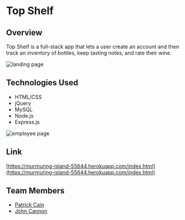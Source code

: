 # Top Shelf
## Overview
Top Shelf is a full-stack app that lets a user create an account and then track an inventory of bottles, keep tasting notes, and rate their wine.

![landing page](https://github.com/fox-yokai/top-shelf/blob/master/assets/img/top-shelf.png?raw=true)

## Technologies Used
- HTML/CSS
- jQuery
- MySQL
- Node.js
- Express.js

![employee page](https://github.com/fox-yokai/top-shelf/blob/master/assets/img/top-shelf-wine-shelf.png?raw=true)

## Link
[https://murmuring-island-55644.herokuapp.com/index.html](https://murmuring-island-55644.herokuapp.com/index.html)

## Team Members
- [Patrick Cain](https://github.com/fox-yokai)
- [John Cannon](https://github.com/frunox)